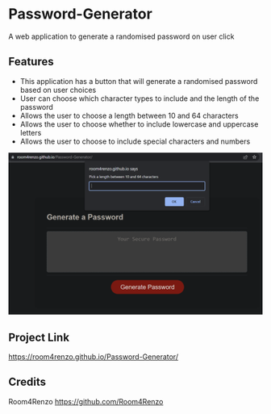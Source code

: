 # Password-Generator
A web application to generate a randomised password on user click

## Features
 - This application has a button that will generate a randomised password based on user choices
 - User can choose which character types to include and the length of the password
 - Allows the user to choose a length between 10 and 64 characters
 - Allows the user to choose whether to include lowercase and uppercase letters
 - Allows the user to choose to include special characters and numbers

 ![Screenshot](./assets/Screenshot%202023-02-03%20020000.png)

## Project Link
https://room4renzo.github.io/Password-Generator/

## Credits

Room4Renzo
https://github.com/Room4Renzo
